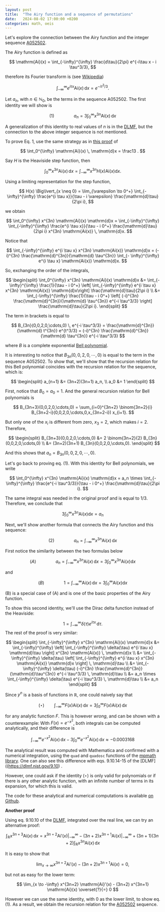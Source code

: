 ```yaml
---
layout: post
title:  "The Airy function and a sequence of permutations"
date:   2024-08-02 17:00:00 +0200
categories: math, oeis
---
```


Let's explore the connection between the Airy function and the integer sequence [A052502](https://oeis.org/A052502).

The Airy function is defined as

$$
\mathrm{Ai}(x) = \int_{-\infty}^{\infty} \frac{d\tau}{2\pi} e^{-i\tau x - i \tau^3/3},
$$

therefore its Fourier transform is (see [Wikipedia](https://en.wikipedia.org/wiki/Airy_function#Fourier_transform))

$$
\int_{-\infty}^{\infty} e^{i\tau x} \mathrm{Ai}(x) \, \mathrm{d}x = e^{-i \tau^3/3}.
$$


Let $a_n$, with $n \in \mathbb{N}_0$, be the terms in the sequence A052502. The first identity we will show is

$$
(1) \qquad \qquad a_n = 3 \int_0^{\infty} x^{3n} \mathrm{Ai}(x) \, \mathrm{d}x
$$

A generalization of this identity to real values of $n$ is in the [DLMF](https://dlmf.nist.gov/9.10#E17), but the connection to the above integer sequence is not mentioned.

To prove Eq. 1, use the same strategy as in [this proof](https://math.stackexchange.com/a/2332853/595069) of

$$
\int_0^{\infty} \mathrm{Ai}(x) \, \mathrm{d}x = \frac13 .
$$


Say $H$ is the Heaviside step function, then

$$
\int_0^{\infty} x^{3n} \mathrm{Ai}(x) \, \mathrm{d}x = \int_{-\infty}^{\infty} x^{3n} H(x) \mathrm{Ai}(x) \mathrm{d}x .
$$

Using a limiting representation for the step function,

$$
H(x) \Big\lvert_{x \neq 0} = \lim_{\varepsilon \to 0^+} \int_{-\infty}^{\infty} \frac{e^{i \tau x}}{\tau - i \varepsilon} \frac{\mathrm{d}\tau}{2\pi i},
$$

we obtain

$$
\int_0^{\infty} x^{3n} \mathrm{Ai}(x) \mathrm{d}x = \int_{-\infty}^{\infty} \int_{-\infty}^{\infty} \frac{e^{i \tau x}}{\tau - i 0^+} \frac{\mathrm{d}\tau}{2\pi i} x^{3n} \mathrm{Ai(x)} \, \mathrm{d}x.
$$

Notice that

$$
\int_{-\infty}^{\infty} e^{i \tau x}  x^{3n} \mathrm{Ai(x)} \mathrm{d}x = (-i)^{3n} \frac{\mathrm{d}^{3n}}{\mathrm{d} \tau^{3n}} \int_{- \infty}^{\infty} e^{i \tau x} \mathrm{Ai(x)} \mathrm{d}x.
$$

So, exchanging the order of the integrals,

$$
\begin{split}
\int_0^{\infty} x^{3n} \mathrm{Ai}(x) \mathrm{d}x
&= \int_{-\infty}^{\infty} \frac{1}{\tau - i 0^+} \left[ \int_{-\infty}^{\infty} e^{i \tau x}  x^{3n} \mathrm{Ai(x)} \mathrm{d}x\right] \frac{\mathrm{d}\tau}{2\pi i} \\
&= \int_{-\infty}^{\infty} \frac{1}{\tau - i 0^+} \left[ (-i)^{3n} \frac{\mathrm{d}^{3n}}{\mathrm{d} \tau^{3n}} e^{-i \tau^3/3} \right] \frac{\mathrm{d}\tau}{2\pi i}.
\end{split}
$$

The term in brackets is equal to

$$
B_{3n}(0,0,2,0,\cdots,0) \, e^{-i \tau^3/3} =
\frac{\mathrm{d}^{3n}}{\mathrm{d} t^{3n}} e^{t^3/3}
= (-i)^{3n} \frac{\mathrm{d}^{3n}}{\mathrm{d} \tau^{3n}} e^{-i \tau^3/3}
$$

where $B$ is a complete exponential [Bell polynomial](https://en.wikipedia.org/wiki/Bell_polynomials).

It is interesting to notice that $B_{3n}(0,0,2,0,\cdots,0)$ is equal to the term in the sequence A052502. To show that, we'll show that the recursion relation for this Bell polynomial coincides with the recursion relation for the sequence, which is:

$$
\begin{split}
a_{n+1} &= (3n+2)(3n+1) a_n, \\
a_0 &= 1
\end{split}
$$

First, notice that $B_0 = a_0 = 1$.
And the general recursion relation for Bell polynomials is

$$
B_{3n+3}(0,0,2,0,\cdots,0) = \sum_{i=0}^{3n+2} \binom{3n+2}{i} B_{3n+2-i}(0,0,2,0,\cdots,0,x_{3n+2-i}) x_{i+1}.
$$

But only one of the $x_i$ is different from zero, $x_3 = 2$, which makes $i=2$. Therefore,

$$
\begin{split}
B_{3n+3}(0,0,2,0,\cdots,0) &= 2 \binom{3n+2}{2} B_{3n}(0,0,2,0,\cdots,0) \\
&= (3n+2)(3n+1) B_{3n}(0,0,2,0,\cdots,0).
\end{split}
$$

And this shows that $a_n = B_{3n}(0,0,2,0,\cdots,0)$.

Let's go back to proving eq. (1). With this identity for Bell polynomials, we write

$$
\int_0^{\infty} x^{3n} \mathrm{Ai}(x) \mathrm{d}x = a_n \times \int_{-\infty}^{\infty} \frac{e^{-i \tau^3/3}}{\tau - i 0^+} \frac{\mathrm{d}\tau}{2\pi i}.
$$

The same integral was needed in the original proof and is equal to 1/3. Therefore, we conclude that

$$
3 \int_0^{\infty} x^{3n} \mathrm{Ai}(x) \mathrm{d}x = a_n
$$


Next, we'll show another formula that connects the Airy function and this sequence:

$$
(2) \qquad \qquad a_n = \int_{-\infty}^{\infty} x^{3n} \mathrm{Ai}(x) \, \mathrm{d}x
$$


First notice the similarity between the two formulas below

$$
(A) \qquad \qquad a_n
=  \int_{-\infty}^{\infty} x^{3n} \mathrm{Ai}(x) \, \mathrm{d}x = 
3 \int_0^{\infty} x^{3n} \mathrm{Ai}(x) \mathrm{d}x
$$

and

$$
(B) \qquad \qquad 1
=  \int_{-\infty}^{\infty} \mathrm{Ai}(x) \, \mathrm{d}x = 
3 \int_0^{\infty} \mathrm{Ai}(x) \mathrm{d}x
$$

(B) is a special case of (A) and is one of the basic properties of the Airy function.

To show this second identity, we'll use the Dirac delta function instead of the Heaviside:

$$
1 = \int_{-\infty}^{\infty} \delta(\tau) e^{i \tau x} \, \mathrm{d}\tau.
$$
The rest of the proof is very similar:

$$
\begin{split}
\int_{-\infty}^{\infty} x^{3n} \mathrm{Ai}(x) \mathrm{d}x
&= \int_{-\infty}^{\infty} \left[ \int_{-\infty}^{\infty}  \delta(\tau) e^{i \tau x} \mathrm{d}\tau \right] x^{3n} \mathrm{Ai(x)} \, \mathrm{d}x \\
&= \int_{-\infty}^{\infty} \delta(\tau) \left[ \int_{-\infty}^{\infty} e^{i \tau x} x^{3n} \mathrm{Ai(x)} \mathrm{d}x \right] \, \mathrm{d}\tau \\
&= \int_{-\infty}^{\infty} \delta(\tau) (-i)^{3n} \frac{\mathrm{d}^{3n}}{\mathrm{d}\tau^{3n}} e^{-i \tau^3/3} \, \mathrm{d}\tau \\
&= a_n \times \int_{-\infty}^{\infty} \delta(\tau) e^{-i \tau^3/3} \, \mathrm{d}\tau \\
&= a_n
\end{split}
$$


Since $y^n$ is a basis of functions in $\mathbb{R}$, one could naively say that

$$
(\star) \qquad \int_{-\infty}^{\infty} F(x) \mathrm{Ai}(x) \, \mathrm{d}x = 3 \int_0^{\infty} F(x) \mathrm{Ai}(x) \, \mathrm{d}x
$$

for any analytic function $F$. This is however *wrong*, and can be shown with a counterexample:
With $F(x) = e^{-x^2}$, both integrals can be computed analytically, and their difference is

$$
\int_{-\infty}^{\infty} e^{-x^2} \mathrm{Ai}(x) \, \mathrm{d}x - 3 \int_0^{\infty} e^{-x^2} \mathrm{Ai}(x) \, \mathrm{d}x \approx -0.0003168
$$

The analytical result was computed with Mathematica and confirmed with a numerical integration, using the `quad` and `quadosc` functions of the [mpmath library](https://mpmath.org/doc/current/calculus/integration.html#mpmath.quadosc). One can also see this difference with eqs. 9.10.14-15 of the [DLMF]((https://dlmf.nist.gov/9.10) .

However, one could ask if the identity $(\star)$ is only valid for polynomials or if there is any other analytic function, with an infinite number of terms in its expansion, for which this is valid.

The code for these analytical and numerical computations is available [on Github](https://gist.github.com/gapolinario/d9417081dbbc156cca18f3199e282348).

**Another proof**

Using eq. 9.10.10 of the  [DLMF](https://dlmf.nist.gov/9.10#E10), integrated over the real line, we can try an alternative proof:

$$
\int_{\mathbb{R}} x^{3n+3} \mathrm{Ai}(x) \, \mathrm{d}x = x^{3n+2} \mathrm{Ai}'(x) \Big\lvert_{-\infty}^{\infty} - (3n+2) x^{3n+1} \mathrm{Ai}(x) \Big\lvert_{-\infty}^{\infty} + (3n+1) (3n+2) \int_{\mathbb{R}} x^{3n} \mathrm{Ai}(x) \, \mathrm{d}x
$$


It is easy to show that

$$
\lim_{x \to \infty} x^{3n+2} \mathrm{Ai}'(x) - (3n+2) x^{3n+1} \mathrm{Ai}(x)= 0,
$$

but not as easy for the lower term:

$$
\lim_{x \to -\infty} x^{3n+2} \mathrm{Ai}'(x) - (3n+2) x^{3n+1} \mathrm{Ai}(x) \overset{?}{=} 0
$$


However we can use the same identity, with 0 as the lower limit, to show eq. (1). As a result, we obtain the recursion relation for the [A052502](https://oeis.org/A052502) sequence.


